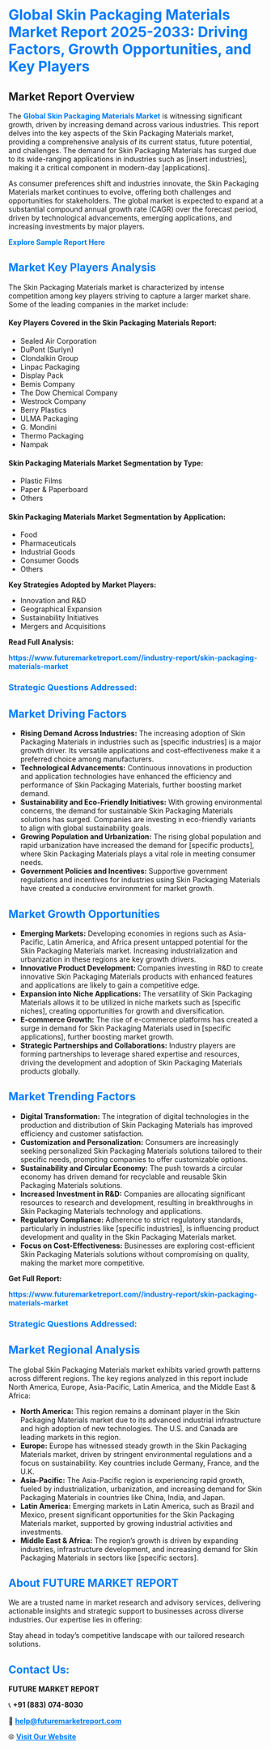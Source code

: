<h1 style="color: #007BFF;">Global Skin Packaging Materials Market Report 2025-2033: Driving Factors, Growth Opportunities, and Key Players</h1>

<section id="overview">
<h2>Market Report Overview</h2>
<p>The <a href="https://www.futuremarketreport.com//industry-report/skin-packaging-materials-market" style="color: #007BFF; text-decoration: none;"><strong>Global Skin Packaging Materials Market</strong></a> is witnessing significant growth, driven by increasing demand across various industries. This report delves into the key aspects of the Skin Packaging Materials market, providing a comprehensive analysis of its current status, future potential, and challenges. The demand for Skin Packaging Materials has surged due to its wide-ranging applications in industries such as [insert industries], making it a critical component in modern-day [applications].</p>
<p>As consumer preferences shift and industries innovate, the Skin Packaging Materials market continues to evolve, offering both challenges and opportunities for stakeholders. The global market is expected to expand at a substantial compound annual growth rate (CAGR) over the forecast period, driven by technological advancements, emerging applications, and increasing investments by major players.</p>
</section>

<section id="overview">
<p><a href="https://www.futuremarketreport.com//request-sample/reportId=90414" style="color: #007BFF; text-decoration: none;"><strong>Explore Sample Report Here</strong></a></p>
</section>

<section id="key-players">
<h2 style="color: #007BFF;">Market Key Players Analysis</h2>
<p>The Skin Packaging Materials market is characterized by intense competition among key players striving to capture a larger market share. Some of the leading companies in the market include:</p>
<h4>Key Players Covered in the Skin Packaging Materials Report:</h4>
<ul><li>Sealed Air Corporation</li><li>DuPont (Surlyn)</li><li>Clondalkin Group</li><li>Linpac Packaging</li><li>Display Pack</li><li>Bemis Company</li><li>The Dow Chemical Company</li><li>Westrock Company</li><li>Berry Plastics</li><li>ULMA Packaging</li><li>G. Mondini</li><li>Thermo Packaging</li><li>Nampak</li></ul>
<h4>Skin Packaging Materials Market Segmentation by Type:</h4>
<ul><li>Plastic Films</li><li>Paper &amp; Paperboard</li><li>Others</li></ul>

<h4>Skin Packaging Materials Market Segmentation by Application:</h4>
<ul><li>Food</li><li>Pharmaceuticals</li><li>Industrial Goods</li><li>Consumer Goods</li><li>Others</li></ul>
<p><strong>Key Strategies Adopted by Market Players:</strong></p>
<ul>
<li>Innovation and R&D</li>
<li>Geographical Expansion</li>
<li>Sustainability Initiatives</li>
<li>Mergers and Acquisitions</li>
</ul>
</section>

<section>
<p><strong>Read Full Analysis: </strong></p><a href="https://www.futuremarketreport.com//industry-report/skin-packaging-materials-market" style="color: #007BFF; text-decoration: none;"><strong>https://www.futuremarketreport.com//industry-report/skin-packaging-materials-market</strong></a>
<h3 style="color: #007BFF;">Strategic Questions Addressed:</h3>
</section>

<section id="driving-factors">
<h2 style="color: #007BFF;">Market Driving Factors</h2>
<ul>
<li><strong>Rising Demand Across Industries:</strong> The increasing adoption of Skin Packaging Materials in industries such as [specific industries] is a major growth driver. Its versatile applications and cost-effectiveness make it a preferred choice among manufacturers.</li>
<li><strong>Technological Advancements:</strong> Continuous innovations in production and application technologies have enhanced the efficiency and performance of Skin Packaging Materials, further boosting market demand.</li>
<li><strong>Sustainability and Eco-Friendly Initiatives:</strong> With growing environmental concerns, the demand for sustainable Skin Packaging Materials solutions has surged. Companies are investing in eco-friendly variants to align with global sustainability goals.</li>
<li><strong>Growing Population and Urbanization:</strong> The rising global population and rapid urbanization have increased the demand for [specific products], where Skin Packaging Materials plays a vital role in meeting consumer needs.</li>
<li><strong>Government Policies and Incentives:</strong> Supportive government regulations and incentives for industries using Skin Packaging Materials have created a conducive environment for market growth.</li>
</ul>
</section>

<section id="growth-opportunities">
<h2 style="color: #007BFF;">Market Growth Opportunities</h2>
<ul>
<li><strong>Emerging Markets:</strong> Developing economies in regions such as Asia-Pacific, Latin America, and Africa present untapped potential for the Skin Packaging Materials market. Increasing industrialization and urbanization in these regions are key growth drivers.</li>
<li><strong>Innovative Product Development:</strong> Companies investing in R&D to create innovative Skin Packaging Materials products with enhanced features and applications are likely to gain a competitive edge.</li>
<li><strong>Expansion into Niche Applications:</strong> The versatility of Skin Packaging Materials allows it to be utilized in niche markets such as [specific niches], creating opportunities for growth and diversification.</li>
<li><strong>E-commerce Growth:</strong> The rise of e-commerce platforms has created a surge in demand for Skin Packaging Materials used in [specific applications], further boosting market growth.</li>
<li><strong>Strategic Partnerships and Collaborations:</strong> Industry players are forming partnerships to leverage shared expertise and resources, driving the development and adoption of Skin Packaging Materials products globally.</li>
</ul>
</section>

<section id="trending-factors">
<h2 style="color: #007BFF;">Market Trending Factors</h2>
<ul>
<li><strong>Digital Transformation:</strong> The integration of digital technologies in the production and distribution of Skin Packaging Materials has improved efficiency and customer satisfaction.</li>
<li><strong>Customization and Personalization:</strong> Consumers are increasingly seeking personalized Skin Packaging Materials solutions tailored to their specific needs, prompting companies to offer customizable options.</li>
<li><strong>Sustainability and Circular Economy:</strong> The push towards a circular economy has driven demand for recyclable and reusable Skin Packaging Materials solutions.</li>
<li><strong>Increased Investment in R&D:</strong> Companies are allocating significant resources to research and development, resulting in breakthroughs in Skin Packaging Materials technology and applications.</li>
<li><strong>Regulatory Compliance:</strong> Adherence to strict regulatory standards, particularly in industries like [specific industries], is influencing product development and quality in the Skin Packaging Materials market.</li>
<li><strong>Focus on Cost-Effectiveness:</strong> Businesses are exploring cost-efficient Skin Packaging Materials solutions without compromising on quality, making the market more competitive.</li>
</ul>
</section>

<section>
<p><strong>Get Full Report: </strong></p><a href="https://www.futuremarketreport.com//industry-report/skin-packaging-materials-market" style="color: #007BFF; text-decoration: none;"><strong>https://www.futuremarketreport.com//industry-report/skin-packaging-materials-market</strong></a>
<h3 style="color: #007BFF;">Strategic Questions Addressed:</h3>
</section>


<section id="regional-analysis">
<h2 style="color: #007BFF;">Market Regional Analysis</h2>
<p>The global Skin Packaging Materials market exhibits varied growth patterns across different regions. The key regions analyzed in this report include North America, Europe, Asia-Pacific, Latin America, and the Middle East & Africa:</p>
<ul>
<li><strong>North America:</strong> This region remains a dominant player in the Skin Packaging Materials market due to its advanced industrial infrastructure and high adoption of new technologies. The U.S. and Canada are leading markets in this region.</li>
<li><strong>Europe:</strong> Europe has witnessed steady growth in the Skin Packaging Materials market, driven by stringent environmental regulations and a focus on sustainability. Key countries include Germany, France, and the U.K.</li>
<li><strong>Asia-Pacific:</strong> The Asia-Pacific region is experiencing rapid growth, fueled by industrialization, urbanization, and increasing demand for Skin Packaging Materials in countries like China, India, and Japan.</li>
<li><strong>Latin America:</strong> Emerging markets in Latin America, such as Brazil and Mexico, present significant opportunities for the Skin Packaging Materials market, supported by growing industrial activities and investments.</li>
<li><strong>Middle East & Africa:</strong> The region’s growth is driven by expanding industries, infrastructure development, and increasing demand for Skin Packaging Materials in sectors like [specific sectors].</li>
</ul>
</section>

<footer>
<h2 style="color: #007BFF;">About FUTURE MARKET REPORT</h2>
<p>We are a trusted name in market research and advisory services, delivering actionable insights and strategic support to businesses across diverse industries. Our expertise lies in offering:</p>

<p>Stay ahead in today’s competitive landscape with our tailored research solutions.</p>

<h2 style="color: #007BFF;">Contact Us:</h2>
<p><strong>FUTURE MARKET REPORT</strong></p>
<p>📞 <strong>+91 (883) 074-8030</strong></p>
<p>📧 <strong><a href="mailto:help@futuremarketreport.com" style="color: #007BFF;">help@futuremarketreport.com</a></strong></p>
<p>🌐 <strong><a href="https://www.futuremarketreport.com/" style="color: #007BFF;">Visit Our Website</a></strong></p>
</footer>